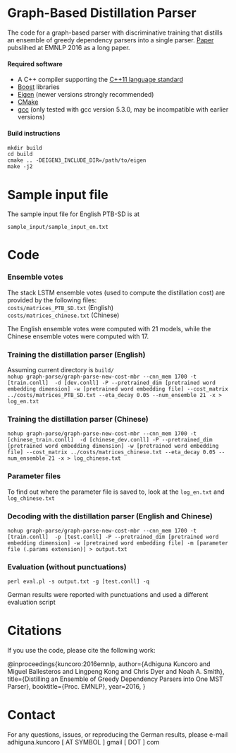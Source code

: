 # Graph-Based Distillation Parser

The code for a graph-based parser with discriminative training that distills an ensemble of greedy dependency parsers into a single parser. [Paper](https://arxiv.org/abs/1609.07561) pubslihed at EMNLP 2016 as a long paper.

#### Required software

 * A C++ compiler supporting the [C++11 language standard](https://en.wikipedia.org/wiki/C%2B%2B11)
 * [Boost](http://www.boost.org/) libraries
 * [Eigen](http://eigen.tuxfamily.org) (newer versions strongly recommended)
 * [CMake](http://www.cmake.org/)
 * [gcc](https://gcc.gnu.org/gcc-5/) (only tested with gcc version 5.3.0, may be incompatible with earlier versions)

#### Build instructions

    mkdir build
    cd build
    cmake .. -DEIGEN3_INCLUDE_DIR=/path/to/eigen
    make -j2

# Sample input file

The sample input file for English PTB-SD is at

`sample_input/sample_input_en.txt`

# Code

### Ensemble votes
The stack LSTM ensemble votes (used to compute the distillation cost) are provided by the following files:    
`costs/matrices_PTB_SD.txt` (English)     
`costs/matrices_chinese.txt` (Chinese)     

The English ensemble votes were computed with 21 models, while the Chinese ensemble votes were computed with 17. 

### Training the distillation parser (English)
Assuming current directory is `build/`      
`nohup graph-parse/graph-parse-new-cost-mbr --cnn_mem 1700 -t [train.conll]  -d [dev.conll] -P --pretrained_dim [pretrained word embedding dimension] -w [pretrained word embedding file] --cost_matrix ../costs/matrices_PTB_SD.txt --eta_decay 0.05 --num_ensemble 21 -x > log_en.txt`      

### Training the distillation parser (Chinese)

`nohup graph-parse/graph-parse-new-cost-mbr --cnn_mem 1700 -t [chinese_train.conll]  -d [chinese_dev.conll] -P --pretrained_dim [pretrained word embedding dimension] -w [pretrained word embedding file] --cost_matrix ../costs/matrices_chinese.txt --eta_decay 0.05 --num_ensemble 21 -x > log_chinese.txt      `

### Parameter files

To find out where the parameter file is saved to, look at the `log_en.txt` and `log_chinese.txt`       

### Decoding with the distillation parser (English and Chinese)
`nohup graph-parse/graph-parse-new-cost-mbr --cnn_mem 1700 -t [train.conll]  -p [test.conll] -P --pretrained_dim [pretrained word embedding dimension] -w [pretrained word embedding file] -m [parameter file (.params extension)] > output.txt`     

### Evaluation (without punctuations)
`perl eval.pl -s output.txt -g [test.conll] -q`     

German results were reported with punctuations and used a different evaluation script    

# Citations

If you use the code, please cite the following work:

@inproceedings{kuncoro:2016emnlp,
  author={Adhiguna Kuncoro and Miguel Ballesteros and Lingpeng Kong and Chris Dyer and Noah A. Smith},
  title={Distilling an Ensemble of Greedy Dependency Parsers into One MST Parser},
  booktitle={Proc. EMNLP},
  year=2016,
} 

# Contact
For any questions, issues, or reproducing the German results, please e-mail adhiguna.kuncoro [ AT SYMBOL ] gmail [ DOT ] com
